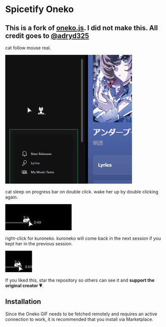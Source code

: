 # Spicetify Oneko

## This is a fork of [oneko.js](https://github.com/adryd325/oneko.js). I did not make this. All credit goes to [@adryd325](https://github.com/adryd325)

cat follow mouse real.

![demo](preview.gif)

cat sleep on progress bar on double click. wake her up by double clicking again.

![demo](double-click.gif)

right-click for kuroneko. kuroneko will come back in the next session if you kept her in the previous session.

![demo](kuroneko.gif)

If you liked this, star the repository so others can see it and **support the original creator 💗**.

## Installation

Since the Oneko GIF needs to be fetched remotely and requires an active connection to work, it is recommended that you install via Marketplace.
